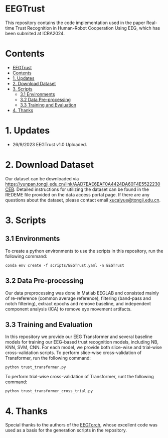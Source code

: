 # EEGTrust
This repository contains the code implementation used in the paper Real-time Trust Recognition in Human-Robot Cooperation Using EEG, which has been submited at ICRA2024.

<!-- If you find this repo helpful for your research, please cite our paper using the following reference: -->

# Contents
- [EEGTrust](#eegtrust)
- [Contents](#contents)
- [1. Updates](#1-updates)
- [2. Download Dataset](#2-download-dataset)
- [3. Scripts](#3-scripts)
  - [3.1 Environments](#31-environments)
  - [3.2 Data Pre-processing](#32-data-pre-processing)
  - [3.3 Training and Evaluation](#33-training-and-evaluation)
- [4. Thanks](#4-thanks)


# 1. Updates
- 26/9/2023 EEGTrust v1.0 Uploaded.
  
# 2. Download Dataset
Our dataset can be downloaded via https://yunpan.tongji.edu.cn/link/AAD7EAE6EAF0A4424DA60F4E5522230CEB. Detailed instructions for utilizing the dataset can be found in the REDEME file provided on the data access portal page. If there are any questions about the dataset, please contact email xucaiyue@tongji.edu.cn.

# 3. Scripts
## 3.1 Environments
To create a python environments to use the scripts in this repository, run the following command:
```
conda env create -f scripts/EEGTrust.yaml -n EEGTrust
```

## 3.2 Data Pre-processing
Our data preprocessing was done in Matlab EEGLAB and consisted mainly of re-reference (common average reference), filtering (band-pass and notch filtering), extract epochs and remove baseline, and independent component analysis (ICA) to remove eye movement artifacts.

## 3.3 Training and Evaluation
In this repository we provide our EEG Transformer and several baseline models for training our EEG-based trust recognition models, including NB, KNN, SVM, CNN. For each model, we provide both slice-wise and trial-wise cross-validation scripts.
To perform slice-wise cross-validation of Transformer, run the following command:
```
python trust_transformer.py
```
To perform trial-wise cross-validation of Transformer, runt the following command:
```
python trust_transformer_cross_trial.py
```
# 4. Thanks
Special thanks to the authors of the [EEGTorch](https://torcheeg.readthedocs.io/en/latest/), whose excellent code was used as a basis for the generation scripts in the repository.